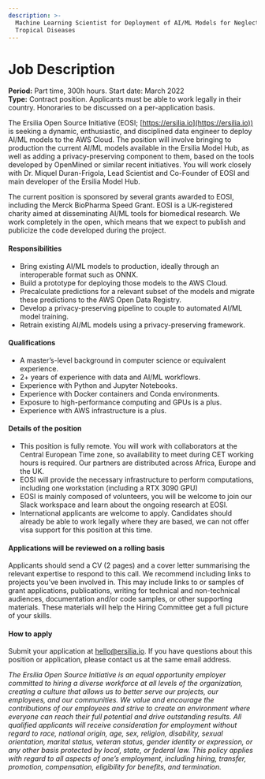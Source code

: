 ```yaml
---
description: >-
  Machine Learning Scientist for Deployment of AI/ML Models for Neglected
  Tropical Diseases
---
```


# Job Description

**Period:** Part time, 300h hours. Start date: March 2022\
**Type:** Contract position. Applicants must be able to work legally in their country. Honoraries to be discussed on a per-application basis.

The Ersilia Open Source Initiative (EOSI; [https://ersilia.io](https://ersilia.io)) is seeking a dynamic, enthusiastic, and disciplined data engineer to deploy AI/ML models to the AWS Cloud. The position will involve bringing to production the current AI/ML models available in the Ersilia Model Hub, as well as adding a privacy-preserving component to them, based on the tools developed by OpenMined or similar recent initiatives. You will work closely with Dr. Miquel Duran-Frigola, Lead Scientist and Co-Founder of EOSI and main developer of the Ersilia Model Hub.&#x20;

The current position is sponsored by several grants awarded to EOSI, including the Merck BioPharma Speed Grant. EOSI is a UK-registered charity aimed at disseminating AI/ML tools for biomedical research. We work completely in the open, which means that we expect to publish and publicize the code developed during the project.

#### Responsibilities&#x20;

* Bring existing AI/ML models to production, ideally through an interoperable format such as ONNX.&#x20;
* Build a prototype for deploying those models to the AWS Cloud.&#x20;
* Precalculate predictions for a relevant subset of the models and migrate these predictions to the AWS Open Data Registry.&#x20;
* Develop a privacy-preserving pipeline to couple to automated AI/ML model training.&#x20;
* Retrain existing AI/ML models using a privacy-preserving framework.

#### **Qualifications**

* A master’s-level background in computer science or equivalent experience.&#x20;
* 2+ years of experience with data and AI/ML workflows.&#x20;
* Experience with Python and Jupyter Notebooks.&#x20;
* Experience with Docker containers and Conda environments.&#x20;
* Exposure to high-performance computing and GPUs is a plus.&#x20;
* Experience with AWS infrastructure is a plus.

#### **Details of the position**

* This position is fully remote. You will work with collaborators at the Central European Time zone, so availability to meet during CET working hours is required. Our partners are distributed across Africa, Europe and the UK.&#x20;
* EOSI will provide the necessary infrastructure to perform computations, including one workstation (including a RTX 3090 GPU)
* EOSI is mainly composed of volunteers, you will be welcome to join our Slack workspace and learn about the ongoing research at EOSI.
* International applicants are welcome to apply. Candidates should already be able to work legally where they are based, we can not offer visa support for this position at this time.

#### **Applications will be reviewed on a rolling basis**

Applicants should send a CV (2 pages) and a cover letter summarising the relevant expertise to respond to this call. We recommend including links to projects you’ve been involved in. This may include links to or samples of grant applications, publications, writing for technical and non-technical audiences, documentation and/or code samples, or other supporting materials. These materials will help the Hiring Committee get a full picture of your skills.

#### **How to apply**

Submit your application at [hello@ersilia.io](mailto:hello@ersilia.io). If you have questions about this position or application, please contact us at the same email address.

_The Ersilia Open Source Initiative is an equal opportunity employer committed to hiring a diverse workforce at all levels of the organization, creating a culture that allows us to better serve our projects, our employees, and our communities. We value and encourage the contributions of our employees and strive to create an environment where everyone can reach their full potential and drive outstanding results. All qualified applicants will receive consideration for employment without regard to race, national origin, age, sex, religion, disability, sexual orientation, marital status, veteran status, gender identity or expression, or any other basis protected by local, state, or federal law. This policy applies with regard to all aspects of one’s employment, including hiring, transfer, promotion, compensation, eligibility for benefits, and termination._
